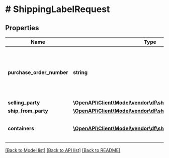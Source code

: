 # # ShippingLabelRequest

## Properties

Name | Type | Description | Notes
------------ | ------------- | ------------- | -------------
**purchase_order_number** | **string** | Purchase order number of the order for which to create a shipping label. |
**selling_party** | [**\OpenAPI\Client\Model\vendor\df\shipping\PartyIdentification**](PartyIdentification.md) |  |
**ship_from_party** | [**\OpenAPI\Client\Model\vendor\df\shipping\PartyIdentification**](PartyIdentification.md) |  |
**containers** | [**\OpenAPI\Client\Model\vendor\df\shipping\Container[]**](Container.md) | A list of the packages in this shipment. | [optional]

[[Back to Model list]](../../README.md#models) [[Back to API list]](../../README.md#endpoints) [[Back to README]](../../README.md)
